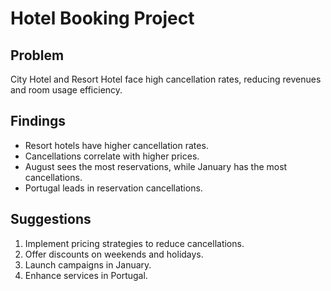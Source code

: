 # Hotel Booking Project

## Problem
City Hotel and Resort Hotel face high cancellation rates, reducing revenues and room usage efficiency.

## Findings
- Resort hotels have higher cancellation rates.
- Cancellations correlate with higher prices.
- August sees the most reservations, while January has the most cancellations.
- Portugal leads in reservation cancellations.

## Suggestions
1. Implement pricing strategies to reduce cancellations.
2. Offer discounts on weekends and holidays.
3. Launch campaigns in January.
4. Enhance services in Portugal.

